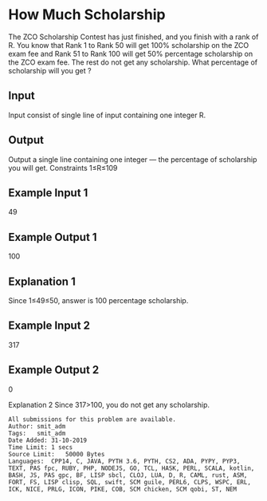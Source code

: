 # How Much Scholarship

The ZCO Scholarship Contest has just finished, and you finish with a rank of R. You know that Rank 1 to Rank 50 will get 100% scholarship on the ZCO exam fee and Rank 51 to Rank 100 will get 50% percentage scholarship on the ZCO exam fee. The rest do not get any scholarship.
What percentage of scholarship will you get ?

## Input
Input consist of single line of input containing one integer R.
## Output
Output a single line containing one integer — the percentage of scholarship you will get.
Constraints
1≤R≤109

## Example Input 1
49

## Example Output 1
100

## Explanation 1
Since 1≤49≤50, answer is 100 percentage scholarship.

## Example Input 2
317
## Example Output 2
0

Explanation 2
Since 317>100, you do not get any scholarship.

```
All submissions for this problem are available.
Author:	smit_adm
Tags:	smit_adm
Date Added:	31-10-2019
Time Limit:	1 secs
Source Limit:	50000 Bytes
Languages:	CPP14, C, JAVA, PYTH 3.6, PYTH, CS2, ADA, PYPY, PYP3, TEXT, PAS fpc, RUBY, PHP, NODEJS, GO, TCL, HASK, PERL, SCALA, kotlin, BASH, JS, PAS gpc, BF, LISP sbcl, CLOJ, LUA, D, R, CAML, rust, ASM, FORT, FS, LISP clisp, SQL, swift, SCM guile, PERL6, CLPS, WSPC, ERL, ICK, NICE, PRLG, ICON, PIKE, COB, SCM chicken, SCM qobi, ST, NEM
```
